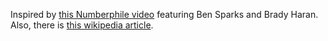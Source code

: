 Inspired by [this Numberphile video](https://youtu.be/kbKtFN71Lfs) featuring Ben Sparks and Brady Haran.  
Also, there is [this wikipedia article](https://en.wikipedia.org/wiki/Chaos_game).
